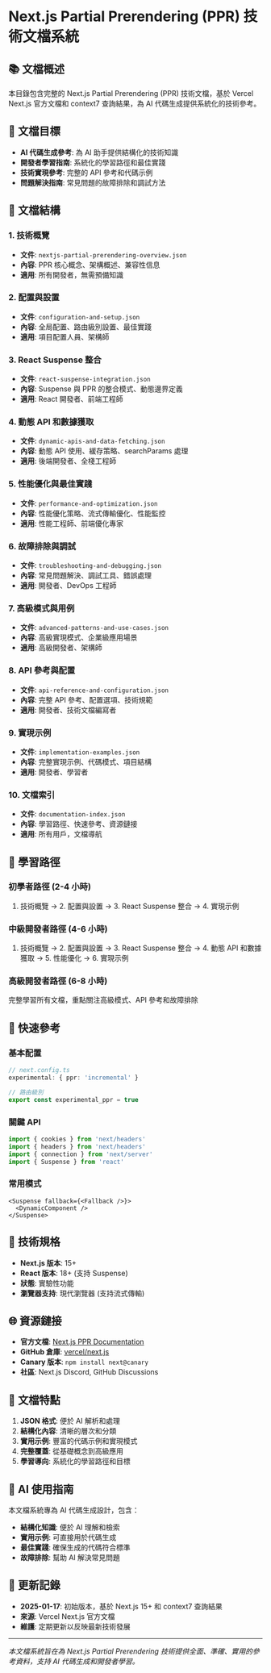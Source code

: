 # Next.js Partial Prerendering (PPR) 技術文檔系統

## 📚 文檔概述

本目錄包含完整的 Next.js Partial Prerendering (PPR) 技術文檔，基於 Vercel Next.js 官方文檔和 context7 查詢結果，為 AI 代碼生成提供系統化的技術參考。

## 🎯 文檔目標

- **AI 代碼生成參考**: 為 AI 助手提供結構化的技術知識
- **開發者學習指南**: 系統化的學習路徑和最佳實踐
- **技術實現參考**: 完整的 API 參考和代碼示例
- **問題解決指南**: 常見問題的故障排除和調試方法

## 📁 文檔結構

### 1. 技術概覽
- **文件**: `nextjs-partial-prerendering-overview.json`
- **內容**: PPR 核心概念、架構概述、兼容性信息
- **適用**: 所有開發者，無需預備知識

### 2. 配置與設置
- **文件**: `configuration-and-setup.json`
- **內容**: 全局配置、路由級別設置、最佳實踐
- **適用**: 項目配置人員、架構師

### 3. React Suspense 整合
- **文件**: `react-suspense-integration.json`
- **內容**: Suspense 與 PPR 的整合模式、動態邊界定義
- **適用**: React 開發者、前端工程師

### 4. 動態 API 和數據獲取
- **文件**: `dynamic-apis-and-data-fetching.json`
- **內容**: 動態 API 使用、緩存策略、searchParams 處理
- **適用**: 後端開發者、全棧工程師

### 5. 性能優化與最佳實踐
- **文件**: `performance-and-optimization.json`
- **內容**: 性能優化策略、流式傳輸優化、性能監控
- **適用**: 性能工程師、前端優化專家

### 6. 故障排除與調試
- **文件**: `troubleshooting-and-debugging.json`
- **內容**: 常見問題解決、調試工具、錯誤處理
- **適用**: 開發者、DevOps 工程師

### 7. 高級模式與用例
- **文件**: `advanced-patterns-and-use-cases.json`
- **內容**: 高級實現模式、企業級應用場景
- **適用**: 高級開發者、架構師

### 8. API 參考與配置
- **文件**: `api-reference-and-configuration.json`
- **內容**: 完整 API 參考、配置選項、技術規範
- **適用**: 開發者、技術文檔編寫者

### 9. 實現示例
- **文件**: `implementation-examples.json`
- **內容**: 完整實現示例、代碼模式、項目結構
- **適用**: 開發者、學習者

### 10. 文檔索引
- **文件**: `documentation-index.json`
- **內容**: 學習路徑、快速參考、資源鏈接
- **適用**: 所有用戶，文檔導航

## 🚀 學習路徑

### 初學者路徑 (2-4 小時)
1. 技術概覽 → 2. 配置與設置 → 3. React Suspense 整合 → 4. 實現示例

### 中級開發者路徑 (4-6 小時)
1. 技術概覽 → 2. 配置與設置 → 3. React Suspense 整合 → 4. 動態 API 和數據獲取 → 5. 性能優化 → 6. 實現示例

### 高級開發者路徑 (6-8 小時)
完整學習所有文檔，重點關注高級模式、API 參考和故障排除

## 🔧 快速參考

### 基本配置
```typescript
// next.config.ts
experimental: { ppr: 'incremental' }

// 路由級別
export const experimental_ppr = true
```

### 關鍵 API
```typescript
import { cookies } from 'next/headers'
import { headers } from 'next/headers'
import { connection } from 'next/server'
import { Suspense } from 'react'
```

### 常用模式
```tsx
<Suspense fallback={<Fallback />}>
  <DynamicComponent />
</Suspense>
```

## 📖 技術規格

- **Next.js 版本**: 15+
- **React 版本**: 18+ (支持 Suspense)
- **狀態**: 實驗性功能
- **瀏覽器支持**: 現代瀏覽器 (支持流式傳輸)

## 🌐 資源鏈接

- **官方文檔**: [Next.js PPR Documentation](https://nextjs.org/docs/app/building-your-application/rendering/partial-prerendering)
- **GitHub 倉庫**: [vercel/next.js](https://github.com/vercel/next.js)
- **Canary 版本**: `npm install next@canary`
- **社區**: Next.js Discord, GitHub Discussions

## 📝 文檔特點

1. **JSON 格式**: 便於 AI 解析和處理
2. **結構化內容**: 清晰的層次和分類
3. **實用示例**: 豐富的代碼示例和實現模式
4. **完整覆蓋**: 從基礎概念到高級應用
5. **學習導向**: 系統化的學習路徑和目標

## 🤖 AI 使用指南

本文檔系統專為 AI 代碼生成設計，包含：

- **結構化知識**: 便於 AI 理解和檢索
- **實用示例**: 可直接用於代碼生成
- **最佳實踐**: 確保生成的代碼符合標準
- **故障排除**: 幫助 AI 解決常見問題

## 📅 更新記錄

- **2025-01-17**: 初始版本，基於 Next.js 15+ 和 context7 查詢結果
- **來源**: Vercel Next.js 官方文檔
- **維護**: 定期更新以反映最新技術發展

---

*本文檔系統旨在為 Next.js Partial Prerendering 技術提供全面、準確、實用的參考資料，支持 AI 代碼生成和開發者學習。*
